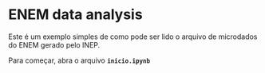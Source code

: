 # ENEM data analysis

Este é um exemplo simples de como pode ser lido o arquivo de microdados do ENEM gerado pelo INEP.

Para começar, abra o arquivo **`inicio.ipynb`**
